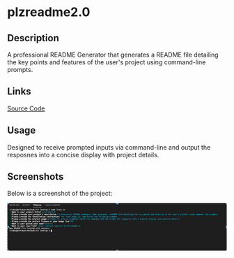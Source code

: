 # plzreadme2.0

## Description
A professional README Generator that generates a README file detailing the key points and features of the user's project using command-line prompts.

## Links
[Source Code](https://github.com/acarr13/plzreadme2.0)


## Usage
Designed to receive prompted inputs via command-line and output the resposnes into a concise display with project details.


## Screenshots
Below is a screenshot of the project:

![Image of html](./Develop/assets/img/readme.png)



